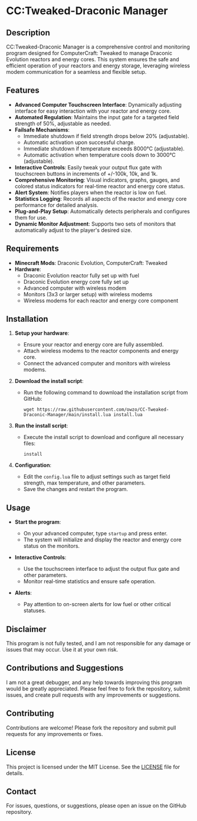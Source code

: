 # CC:Tweaked-Draconic Manager

## Description

CC:Tweaked-Draconic Manager is a comprehensive control and monitoring program designed for ComputerCraft: Tweaked to manage Draconic Evolution reactors and energy cores. This system ensures the safe and efficient operation of your reactors and energy storage, leveraging wireless modem communication for a seamless and flexible setup.

## Features

- **Advanced Computer Touchscreen Interface**: Dynamically adjusting interface for easy interaction with your reactor and energy core.
- **Automated Regulation**: Maintains the input gate for a targeted field strength of 50%, adjustable as needed.
- **Failsafe Mechanisms**:
  - Immediate shutdown if field strength drops below 20% (adjustable).
  - Automatic activation upon successful charge.
  - Immediate shutdown if temperature exceeds 8000°C (adjustable).
  - Automatic activation when temperature cools down to 3000°C (adjustable).
- **Interactive Controls**: Easily tweak your output flux gate with touchscreen buttons in increments of +/-100k, 10k, and 1k.
- **Comprehensive Monitoring**: Visual indicators, graphs, gauges, and colored status indicators for real-time reactor and energy core status.
- **Alert System**: Notifies players when the reactor is low on fuel.
- **Statistics Logging**: Records all aspects of the reactor and energy core performance for detailed analysis.
- **Plug-and-Play Setup**: Automatically detects peripherals and configures them for use.
- **Dynamic Monitor Adjustment**: Supports two sets of monitors that automatically adjust to the player's desired size.

## Requirements

- **Minecraft Mods**: Draconic Evolution, ComputerCraft: Tweaked
- **Hardware**:
  - Draconic Evolution reactor fully set up with fuel
  - Draconic Evolution energy core fully set up
  - Advanced computer with wireless modem
  - Monitors (3x3 or larger setup) with wireless modems
  - Wireless modems for each reactor and energy core component

## Installation

1. **Setup your hardware**:
   - Ensure your reactor and energy core are fully assembled.
   - Attach wireless modems to the reactor components and energy core.
   - Connect the advanced computer and monitors with wireless modems.

2. **Download the install script**:
   - Run the following command to download the installation script from GitHub:
     ```shell
     wget https://raw.githubusercontent.com/owzo/CC-Tweaked-Draconic-Manager/main/install.lua install.lua
     ```

3. **Run the install script**:
   - Execute the install script to download and configure all necessary files:
     ```shell
     install
     ```

4. **Configuration**:
   - Edit the `config.lua` file to adjust settings such as target field strength, max temperature, and other parameters.
   - Save the changes and restart the program.

## Usage

- **Start the program**:
  - On your advanced computer, type `startup` and press enter.
  - The system will initialize and display the reactor and energy core status on the monitors.

- **Interactive Controls**:
  - Use the touchscreen interface to adjust the output flux gate and other parameters.
  - Monitor real-time statistics and ensure safe operation.

- **Alerts**:
  - Pay attention to on-screen alerts for low fuel or other critical statuses.

## Disclaimer

This program is not fully tested, and I am not responsible for any damage or issues that may occur. Use it at your own risk.

## Contributions and Suggestions

I am not a great debugger, and any help towards improving this program would be greatly appreciated. Please feel free to fork the repository, submit issues, and create pull requests with any improvements or suggestions.

## Contributing

Contributions are welcome! Please fork the repository and submit pull requests for any improvements or fixes.

## License

This project is licensed under the MIT License. See the [LICENSE](LICENSE) file for details.

## Contact

For issues, questions, or suggestions, please open an issue on the GitHub repository.

